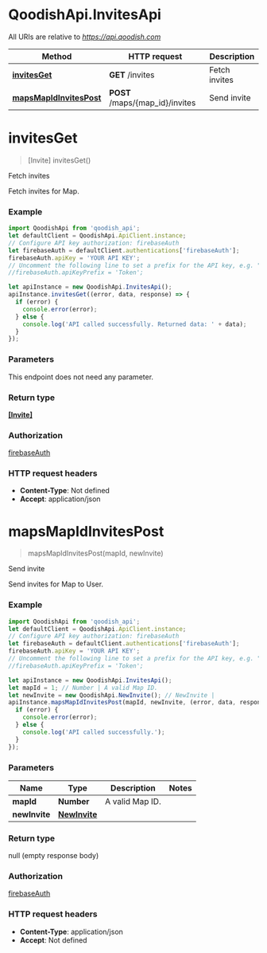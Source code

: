 # QoodishApi.InvitesApi

All URIs are relative to *https://api.qoodish.com*

Method | HTTP request | Description
------------- | ------------- | -------------
[**invitesGet**](InvitesApi.md#invitesGet) | **GET** /invites | Fetch invites
[**mapsMapIdInvitesPost**](InvitesApi.md#mapsMapIdInvitesPost) | **POST** /maps/{map_id}/invites | Send invite


<a name="invitesGet"></a>
# **invitesGet**
> [Invite] invitesGet()

Fetch invites

Fetch invites for Map.

### Example
```javascript
import QoodishApi from 'qoodish_api';
let defaultClient = QoodishApi.ApiClient.instance;
// Configure API key authorization: firebaseAuth
let firebaseAuth = defaultClient.authentications['firebaseAuth'];
firebaseAuth.apiKey = 'YOUR API KEY';
// Uncomment the following line to set a prefix for the API key, e.g. "Token" (defaults to null)
//firebaseAuth.apiKeyPrefix = 'Token';

let apiInstance = new QoodishApi.InvitesApi();
apiInstance.invitesGet((error, data, response) => {
  if (error) {
    console.error(error);
  } else {
    console.log('API called successfully. Returned data: ' + data);
  }
});
```

### Parameters
This endpoint does not need any parameter.

### Return type

[**[Invite]**](Invite.md)

### Authorization

[firebaseAuth](../README.md#firebaseAuth)

### HTTP request headers

 - **Content-Type**: Not defined
 - **Accept**: application/json

<a name="mapsMapIdInvitesPost"></a>
# **mapsMapIdInvitesPost**
> mapsMapIdInvitesPost(mapId, newInvite)

Send invite

Send invites for Map to User.

### Example
```javascript
import QoodishApi from 'qoodish_api';
let defaultClient = QoodishApi.ApiClient.instance;
// Configure API key authorization: firebaseAuth
let firebaseAuth = defaultClient.authentications['firebaseAuth'];
firebaseAuth.apiKey = 'YOUR API KEY';
// Uncomment the following line to set a prefix for the API key, e.g. "Token" (defaults to null)
//firebaseAuth.apiKeyPrefix = 'Token';

let apiInstance = new QoodishApi.InvitesApi();
let mapId = 1; // Number | A valid Map ID.
let newInvite = new QoodishApi.NewInvite(); // NewInvite | 
apiInstance.mapsMapIdInvitesPost(mapId, newInvite, (error, data, response) => {
  if (error) {
    console.error(error);
  } else {
    console.log('API called successfully.');
  }
});
```

### Parameters

Name | Type | Description  | Notes
------------- | ------------- | ------------- | -------------
 **mapId** | **Number**| A valid Map ID. | 
 **newInvite** | [**NewInvite**](NewInvite.md)|  | 

### Return type

null (empty response body)

### Authorization

[firebaseAuth](../README.md#firebaseAuth)

### HTTP request headers

 - **Content-Type**: application/json
 - **Accept**: Not defined

